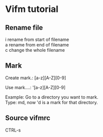 # Vifm tutorial

## Rename file
i rename from start of filename<br>
a rename from end   of filename<br>
c change the whole filename<br>


## Mark
Create mark.: [a-z][A-Z][0-9]

Use mark....: '[a-z][A-Z][0-9]

Example: Go to a directory you want to mark.<br>
Type: md, now 'd is a mark for that directory.<br>

## Source vifmrc
CTRL-s
 
